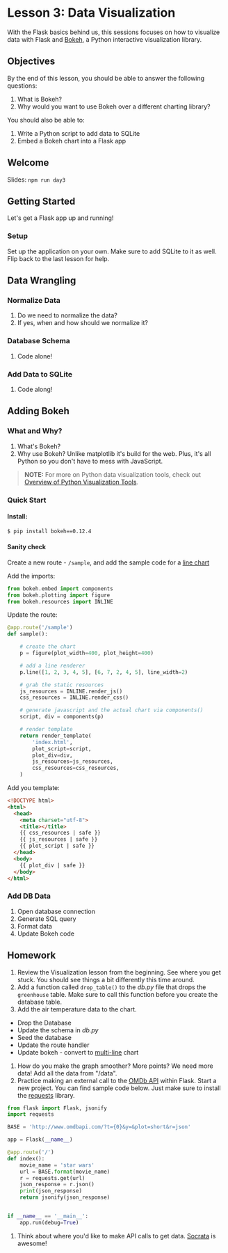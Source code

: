 # Lesson 3: Data Visualization

With the Flask basics behind us, this sessions focuses on how to visualize data with Flask and [Bokeh](http://bokeh.pydata.org/en/latest/), a Python interactive visualization library.

## Objectives

By the end of this lesson, you should be able to answer the following questions:

1. What is Bokeh?
1. Why would you want to use Bokeh over a different charting library?

You should also be able to:

1. Write a Python script to add data to SQLite
1. Embed a Bokeh chart into a Flask app

## Welcome

Slides: `npm run day3`

## Getting Started

Let's get a Flask app up and running!

### Setup

Set up the application on your own. Make sure to add SQLite to it as well. Flip back to the last lesson for help.

## Data Wrangling

### Normalize Data

1. Do we need to normalize the data?
1. If yes, when and how should we normalize it?

### Database Schema

1. Code alone!

### Add Data to SQLite

1. Code along!

## Adding Bokeh

### What and Why?

1. What's Bokeh?
1. Why use Bokeh? Unlike matplotlib it's build for the web. Plus, it's all Python so you don't have to mess with JavaScript.

> **NOTE:** For more on Python data visualization tools, check out [Overview of Python Visualization Tools](http://pbpython.com/visualization-tools-1.html).

### Quick Start

#### Install:

```sh
$ pip install bokeh==0.12.4
```

#### Sanity check

Create a new route - `/sample`, and add the sample code for a [line chart](http://bokeh.pydata.org/en/latest/docs/user_guide/plotting.html#single-lines)

Add the imports:

```python
from bokeh.embed import components
from bokeh.plotting import figure
from bokeh.resources import INLINE
```

Update the route:

```python
@app.route('/sample')
def sample():

    # create the chart
    p = figure(plot_width=400, plot_height=400)

    # add a line renderer
    p.line([1, 2, 3, 4, 5], [6, 7, 2, 4, 5], line_width=2)

    # grab the static resources
    js_resources = INLINE.render_js()
    css_resources = INLINE.render_css()

    # generate javascript and the actual chart via components()
    script, div = components(p)

    # render template
    return render_template(
        'index.html',
        plot_script=script,
        plot_div=div,
        js_resources=js_resources,
        css_resources=css_resources,
    )
```

Add you template:

```html
<!DOCTYPE html>
<html>
  <head>
    <meta charset="utf-8">
    <title></title>
    {{ css_resources | safe }}
    {{ js_resources | safe }}
    {{ plot_script | safe }}
  </head>
  <body>
    {{ plot_div | safe }}
  </body>
</html>
```

### Add DB Data

1. Open database connection
1. Generate SQL query
1. Format data
1. Update Bokeh code

## Homework

1. Review the Visualization lesson from the beginning. See where you get stuck. You should see things a bit differently this time around.
1. Add a function called `drop_table()` to the *db.py* file that drops the `greenhouse` table. Make sure to call this function before you create the database table.
1. Add the air temperature data to the chart.
  - Drop the Database
  - Update the schema in *db.py*
  - Seed the database
  - Update the route handler
  - Update bokeh - convert to [multi-line](http://bokeh.pydata.org/en/latest/docs/user_guide/plotting.html#multiple-lines) chart
1. How do you make the graph smoother? More points? We need more data! Add all the data from "/data".
1. Practice making an external call to the [OMDb API](http://www.omdbapi.com/) within Flask. Start a new project. You can find sample code below. Just make sure to install the [requests](http://docs.python-requests.org/en/master/) library.

  ```python
  from flask import Flask, jsonify
  import requests

  BASE = 'http://www.omdbapi.com/?t={0}&y=&plot=short&r=json'

  app = Flask(__name__)

  @app.route('/')
  def index():
      movie_name = 'star wars'
      url = BASE.format(movie_name)
      r = requests.get(url)
      json_response = r.json()
      print(json_response)
      return jsonify(json_response)


  if __name__ == '__main__':
      app.run(debug=True)
  ```

1. Think about where you'd like to make API calls to get data. [Socrata](https://dev.socrata.com/) is awesome!
